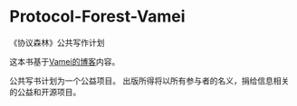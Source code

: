 Protocol-Forest-Vamei
=====================

《协议森林》公共写作计划

这本书基于[Vamei的博客](http://www.cnblogs.com/vamei)内容。

公共写书计划为一个公益项目。
出版所得将以所有参与者的名义，捐给信息相关的公益和开源项目。

